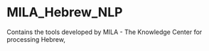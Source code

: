 # MILA_Hebrew_NLP
Contains the tools developed by MILA - The Knowledge Center for processing Hebrew, 
